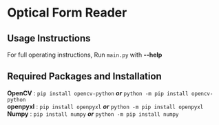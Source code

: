 # Optical Form Reader
## Usage Instructions
For full operating instructions, Run `main.py` with **--help** 

## Required Packages and Installation
**OpenCV** : `pip install opencv-python` _**or**_ `python -m pip install opencv-python`   
**openpyxl** : `pip install openpyxl` _**or**_ `python -m pip install openpyxl`   
**Numpy** : `pip install numpy` _**or**_ `python -m pip install numpy`  

